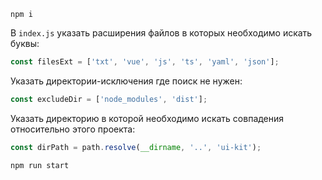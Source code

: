 `npm i`  

В `index.js` указать расширения файлов в которых необходимо искать буквы:
```javascript
const filesExt = ['txt', 'vue', 'js', 'ts', 'yaml', 'json'];
```

Указать директории-исключения где поиск не нужен:
```javascript
const excludeDir = ['node_modules', 'dist'];
```

Указать директорию в которой необходимо искать совпадения относительно этого проекта:
```javascript
const dirPath = path.resolve(__dirname, '..', 'ui-kit');
```

`npm run start`  